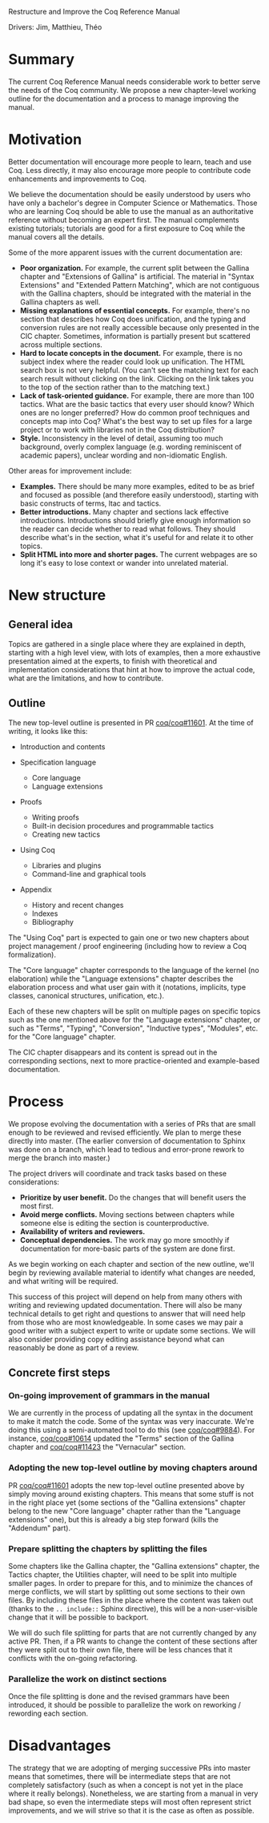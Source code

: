 Restructure and Improve the Coq Reference Manual

Drivers: Jim, Matthieu, Théo

# Summary

The current Coq Reference Manual needs considerable work to better
serve the needs of the Coq community.  We propose a new chapter-level
working outline for the documentation and a process to manage
improving the manual.

# Motivation

Better documentation will encourage more people to learn, teach and
use Coq.  Less directly, it may also encourage more people to
contribute code enhancements and improvements to Coq.

We believe the documentation should be easily understood by users who
have only a bachelor's degree in Computer Science or Mathematics.
Those who are learning Coq should be able to use the manual as an
authoritative reference without becoming an expert first. The manual
complements existing tutorials; tutorials are good for a first
exposure to Coq while the manual covers all the details.

Some of the more apparent issues with the current documentation are:
-	**Poor organization.** For example, the current split between the
     Gallina chapter and "Extensions of Gallina" is artificial.
     The material in "Syntax Extensions" and "Extended
     Pattern Matching", which are not contiguous with the Gallina
     chapters, should be integrated with the material in the Gallina
     chapters as well.
-	**Missing explanations of essential concepts.** For example,
     there's no section that describes how Coq does unification, and
     the typing and conversion rules are not really accessible because
     only presented in the CIC chapter.  Sometimes, information is
     partially present but scattered across multiple sections.
-	**Hard to locate concepts in the document.** For example, there is
     no subject index where the reader could look up unification.  The
     HTML search box is not very helpful. (You can't see the
     matching text for each search result without clicking on the
     link.  Clicking on the link takes you to the top of the section
     rather than to the matching text.)
-	**Lack of task-oriented guidance.** For example, there are more
     than 100 tactics.  What are the basic tactics that every user
     should know?  Which ones are no longer preferred?  How do common
     proof techniques and concepts map into Coq?  What's the best
     way to set up files for a large project or to work with libraries
     not in the Coq distribution?
-	**Style.** Inconsistency in the level of detail, assuming too much
     background, overly complex language (e.g. wording reminiscent of
     academic papers), unclear wording and non-idiomatic English.

Other areas for improvement include:
-	**Examples.** There should be many more examples, edited to be as
     brief and focused as possible (and therefore easily understood),
     starting with basic constructs of terms, ltac and tactics.
-	**Better introductions.** Many chapter and sections lack effective
     introductions.  Introductions should briefly give enough
     information so the reader can decide whether to read what
     follows.  They should describe what's in the section, what
     it's useful for and relate it to other topics.
-	**Split HTML into more and shorter pages.** The current webpages
     are so long it's easy to lose context or wander into unrelated
     material.

# New structure

## General idea

Topics are gathered in a single place where they are explained in depth,
starting with a high level view, with lots of examples, then a more
exhaustive presentation aimed at the experts, to finish with theoretical
and implementation considerations that hint at how to improve the actual
code, what are the limitations, and how to contribute.

## Outline

The new top-level outline is presented in PR
[coq/coq#11601](https://github.com/coq/coq/pull/11601).
At the time of writing, it looks like this:

- Introduction and contents

- Specification language

  - Core language
  - Language extensions

- Proofs

  - Writing proofs
  - Built-in decision procedures and programmable tactics
  - Creating new tactics

- Using Coq

  - Libraries and plugins
  - Command-line and graphical tools

- Appendix

  - History and recent changes
  - Indexes
  - Bibliography

The "Using Coq" part is expected to gain one or two new chapters about
project management / proof engineering (including how to review a Coq
formalization).

The "Core language" chapter corresponds to the language of the kernel
(no elaboration) while the "Language extensions" chapter describes the
elaboration process and what user gain with it (notations, implicits,
type classes, canonical structures, unification, etc.).

Each of these new chapters will be split on multiple pages on specific
topics such as the one mentioned above for the "Language extensions"
chapter, or such as "Terms", "Typing", "Conversion", "Inductive
types", "Modules", etc. for the "Core language" chapter.

The CIC chapter disappears and its content is spread out in the
corresponding sections, next to more practice-oriented and
example-based documentation.

# Process

We propose evolving the documentation with a series of PRs that are
small enough to be reviewed and revised efficiently.  We plan to merge
these directly into master.  (The earlier conversion of documentation
to Sphinx was done on a branch, which lead to tedious and error-prone
rework to merge the branch into master.)

The project drivers will coordinate and track tasks based on these
considerations:
-	**Prioritize by user benefit.** Do the changes that will benefit
     users the most first.
-	**Avoid merge conflicts.** Moving sections between chapters while
     someone else is editing the section is counterproductive.
-	**Availability of writers and reviewers.**
-	**Conceptual dependencies.** The work may go more smoothly if
     documentation for more-basic parts of the system are done first.

As we begin working on each chapter and section of the new outline,
we'll begin by reviewing available material to identify what changes
are needed, and what writing will be required.

This success of this project will depend on help from many others with
writing and reviewing updated documentation.  There will also be many
technical details to get right and questions to answer that will need
help from those who are most knowledgeable.  In some cases we may pair
a good writer with a subject expert to write or update some sections.
We will also consider providing copy editing assistance beyond what
can reasonably be done as part of a review.

## Concrete first steps

### On-going improvement of grammars in the manual

We are currently in the process of updating all the syntax in the
document to make it match the code.  Some of the syntax was very
inaccurate.  We're doing this using a semi-automated tool to do this
(see [coq/coq#9884](https://github.com/coq/coq/pull/9884)).  For
instance, [coq/coq#10614](https://github.com/coq/coq/pull/10614)
updated the "Terms" section of the Gallina chapter and
[coq/coq#11423](https://github.com/coq/coq/pull/11423) the
"Vernacular" section.

### Adopting the new top-level outline by moving chapters around

PR [coq/coq#11601](https://github.com/coq/coq/pull/11601) adopts the
new top-level outline presented above by simply moving around existing
chapters.  This means that some stuff is not in the right place yet
(some sections of the "Gallina extensions" chapter belong to the new
"Core language" chapter rather than the "Language extensions" one),
but this is already a big step forward (kills the "Addendum" part).

### Prepare splitting the chapters by splitting the files

Some chapters like the Gallina chapter, the "Gallina extensions"
chapter, the Tactics chapter, the Utilities chapter, will need to be
split into multiple smaller pages.  In order to prepare for this, and
to minimize the chances of merge conflicts, we will start by splitting
out some sections to their own files.  By including these files in the
place where the content was taken out (thanks to the `.. include::`
Sphinx directive), this will be a non-user-visible change that it will
be possible to backport.

We will do such file splitting for parts that are not currently
changed by any active PR.  Then, if a PR wants to change the content
of these sections after they were split out to their own file, there
will be less chances that it conflicts with the on-going refactoring.

### Parallelize the work on distinct sections

Once the file splitting is done and the revised grammars have been
introduced, it should be possible to parallelize the work on reworking
/ rewording each section.

# Disadvantages

The strategy that we are adopting of merging successive PRs into
master means that sometimes, there will be intermediate steps that are
not completely satisfactory (such as when a concept is not yet in the
place where it really belongs).  Nonetheless, we are starting from a
manual in very bad shape, so even the intermediate steps will most
often represent strict improvements, and we will strive so that it is
the case as often as possible.
